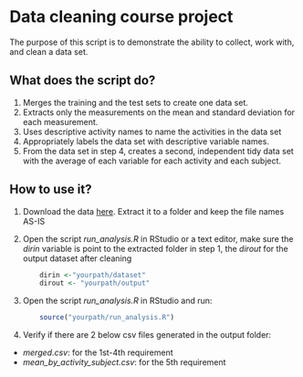 # Data cleaning course project
The purpose of this script is to demonstrate the ability to collect, work with, and clean a data set.

## What does the script do?
1. Merges the training and the test sets to create one data set.
2. Extracts only the measurements on the mean and standard deviation for each measurement.
3. Uses descriptive activity names to name the activities in the data set
4. Appropriately labels the data set with descriptive variable names.
5. From the data set in step 4, creates a second, independent tidy data set with the average of each variable for each activity and each subject.

## How to use it?
1. Download the data [here](https://d396qusza40orc.cloudfront.net/getdata%2Fprojectfiles%2FUCI%20HAR%20Dataset.zip "Dataset"). Extract it to a folder and keep the file names AS-IS
2. Open the script *run_analysis.R* in RStudio or a text editor, make sure the *dirin* variable is point to the extracted folder in step 1, the *dirout* for the output dataset after cleaning

	```R
		dirin <-"yourpath/dataset"
		dirout <- "yourpath/output"
	```
	
3. Open the script *run_analysis.R* in RStudio and run:

	```R
		source("yourpath/run_analysis.R")
	```
	
4. Verify if there are 2 below csv files generated in the output folder:
 - *merged.csv*: for the 1st-4th requirement
 - *mean_by_activity_subject.csv*: for the 5th requirement
